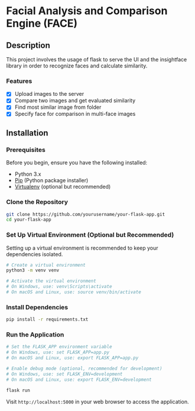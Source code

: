 
# Facial Analysis and Comparison Engine (FACE)

  

## Description

This project involves the usage of flask to serve the UI and the insightface library in order to recognize faces and calculate similarity.

### Features  
- [x] Upload images to the server
- [x] Compare two images and get evaluated similarity
- [x] Find most similar image from folder
- [x] Specify face for comparison in multi-face images
## Installation
### Prerequisites
Before you begin, ensure you have the following installed:
-   Python 3.x
-   [Pip](https://pip.pypa.io/en/stable/installation/) (Python package installer)
-   [Virtualenv](https://virtualenv.pypa.io/en/latest/installation.html) (optional but recommended)

### Clone the Repository
```bash
git clone https://github.com/yourusername/your-flask-app.git
cd your-flask-app
```	

### Set Up Virtual Environment (Optional but Recommended)

Setting up a virtual environment is recommended to keep your dependencies isolated.


```bash
# Create a virtual environment
python3 -m venv venv

# Activate the virtual environment
# On Windows, use: venv\Scripts\activate
# On macOS and Linux, use: source venv/bin/activate
```
### Install Dependencies
```bash 
pip install -r requirements.txt
```
### Run the Application
```bash
# Set the FLASK_APP environment variable
# On Windows, use: set FLASK_APP=app.py
# On macOS and Linux, use: export FLASK_APP=app.py

# Enable debug mode (optional, recommended for development)
# On Windows, use: set FLASK_ENV=development
# On macOS and Linux, use: export FLASK_ENV=development

flask run
```
Visit `http://localhost:5000` in your web browser to access the application.
